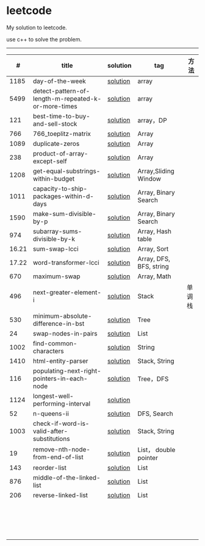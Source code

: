 # leetcode

My solution to leetcode.

use c++ to solve the problem.

---

| #     | title                                               | solution                                                     | tag                     | 方法   |
| ----- | --------------------------------------------------- | ------------------------------------------------------------ | ----------------------- | ------ |
| 1185  | day-of-the-week                                     | [solution](https://github.com/Veeupup/leetcode/blob/master/algorithms/1185_day-of-the-week.md) | array                   |        |
| 5499  | detect-pattern-of-length-m-repeated-k-or-more-times | [solution](https://github.com/Veeupup/leetcode/blob/master/algorithms/5499_detect-pattern-of-length-m-repeated-k-or-more-times.md) | array                   |        |
| 121   | best-time-to-buy-and-sell-stock                     | [solution](https://github.com/Veeupup/leetcode/blob/master/algorithms/121_best-time-to-buy-and-sell-stock.md) | array，DP               |        |
| 766   | 766_toeplitz-matrix                                 | [solution](https://github.com/Veeupup/leetcode/blob/master/algorithms/766_toeplitz-matrix.md) | Array                   |        |
| 1089  | duplicate-zeros                                     | [solution](https://github.com/Veeupup/leetcode/blob/master/algorithms/1089_duplicate-zeros.md) | Array                   |        |
| 238   | product-of-array-except-self                        | [solution](https://github.com/Veeupup/leetcode/blob/master/algorithms/238_product-of-array-except-self.md) | Array                   |        |
| 1208  | get-equal-substrings-within-budget                  | [solution](https://github.com/Veeupup/leetcode/blob/master/algorithms/1208_get-equal-substrings-within-budget.md) | Array,Sliding  Window   |        |
| 1011  | capacity-to-ship-packages-within-d-days             | [solution](https://github.com/Veeupup/leetcode/blob/master/algorithms/1011_capacity-to-ship-packages-within-d-days.md) | Array, Binary Search    |        |
| 1590  | make-sum-divisible-by-p                             | [solution](https://github.com/Veeupup/leetcode/blob/master/algorithms/1590_make-sum-divisible-by-p.md) | Array, Binary Search    |        |
| 974   | subarray-sums-divisible-by-k                        | [solution](https://github.com/Veeupup/leetcode/blob/master/algorithms/974_subarray-sums-divisible-by-k.md) | Array, Hash table       |        |
| 16.21 | sum-swap-lcci                                       | [solution](https://github.com/Veeupup/leetcode/blob/master/algorithms/16.21-sum-swap-lcci.md) | Array, Sort             |        |
| 17.22 | word-transformer-lcci                               | [solution](https://github.com/Veeupup/leetcode/blob/master/algorithms/17.22-sword-transformer-lcci.md) | Array, DFS, BFS, string |        |
| 670   | maximum-swap                                        | [solution](https://github.com/Veeupup/leetcode/blob/master/algorithms/670-maximum-swap.md) | Array, Math             |        |
| 496   | next-greater-element-i                              | [solution](https://github.com/Veeupup/leetcode/blob/master/algorithms/496-next-greater-element-i.md) | Stack                   | 单调栈 |
| 530   | minimum-absolute-difference-in-bst                  | [solution](https://github.com/Veeupup/leetcode/blob/master/algorithms/530-minimum-absolute-difference-in-bst.md) | Tree                    |        |
| 24    | swap-nodes-in-pairs                                 | [solution](https://github.com/Veeupup/leetcode/blob/master/algorithms/24-swap-nodes-in-pairs.md) | List                    |        |
| 1002  | find-common-characters                              | [solution](https://github.com/Veeupup/leetcode/blob/master/algorithms/1002-find-common-characters.md) | String                  |        |
| 1410  | html-entity-parser                                  | [solution](https://github.com/Veeupup/leetcode/blob/master/algorithms/1410-html-entity-parser.md) | Stack, String           |        |
| 116   | populating-next-right-pointers-in-each-node         | [solution](https://github.com/Veeupup/leetcode/blob/master/algorithms/116-populating-next-right-pointers-in-each-node.md) | Tree，DFS               |        |
| 1124  | longest-well-performing-interval                    | [solution](https://github.com/Veeupup/leetcode/blob/master/algorithms/1124-longest-well-performing-interval.md) |                         |        |
| 52    | n-queens-ii                                         | [solution](https://github.com/Veeupup/leetcode/blob/master/algorithms/52-n-queens-ii.md) | DFS, Search             |        |
| 1003  | check-if-word-is-valid-after-substitutions          | [solution](https://github.com/Veeupup/leetcode/blob/master/algorithms/1003-check-if-word-is-valid-after-substitutions.md) | Stack, String           |        |
| 19    | remove-nth-node-from-end-of-list                    | [solution](https://github.com/Veeupup/leetcode/blob/master/algorithms/19-remove-nth-node-from-end-of-list.md) | List， double pointer   |        |
| 143   | reorder-list                                        | [solution](https://github.com/Veeupup/leetcode/blob/master/algorithms/143-reorder-list.md) | List                    |        |
| 876   | middle-of-the-linked-list                           | [solution](https://github.com/Veeupup/leetcode/blob/master/algorithms/876-middle-of-the-linked-list.md) | List                    |        |
| 206   | reverse-linked-list                                 | [solution](https://github.com/Veeupup/leetcode/blob/master/algorithms/206-reverse-linked-list.md) | List                    |        |
|       |                                                     |                                                              |                         |        |
|       |                                                     |                                                              |                         |        |
|       |                                                     |                                                              |                         |        |
|       |                                                     |                                                              |                         |        |
|       |                                                     |                                                              |                         |        |
|       |                                                     |                                                              |                         |        |
|       |                                                     |                                                              |                         |        |
|       |                                                     |                                                              |                         |        |
|       |                                                     |                                                              |                         |        |
|       |                                                     |                                                              |                         |        |
|       |                                                     |                                                              |                         |        |
|       |                                                     |                                                              |                         |        |
|       |                                                     |                                                              |                         |        |
|       |                                                     |                                                              |                         |        |
|       |                                                     |                                                              |                         |        |
|       |                                                     |                                                              |                         |        |
|       |                                                     |                                                              |                         |        |





